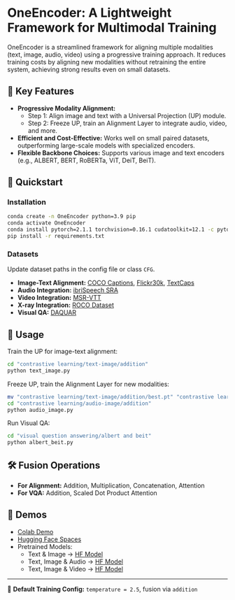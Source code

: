 # OneEncoder: A Lightweight Framework for Multimodal Training

OneEncoder is a streamlined framework for aligning multiple modalities (text, image, audio, video) using a progressive training approach. It reduces training costs by aligning new modalities without retraining the entire system, achieving strong results even on small datasets.

## 🚀 Key Features
- **Progressive Modality Alignment:**
  - Step 1: Align image and text with a Universal Projection (UP) module.
  - Step 2: Freeze UP, train an Alignment Layer to integrate audio, video, and more.
- **Efficient and Cost-Effective:** Works well on small paired datasets, outperforming large-scale models with specialized encoders.
- **Flexible Backbone Choices:** Supports various image and text encoders (e.g., ALBERT, BERT, RoBERTa, ViT, DeiT, BeiT).

## 🏁 Quickstart

### Installation
```bash
conda create -n OneEncoder python=3.9 pip
conda activate OneEncoder
conda install pytorch=2.1.1 torchvision=0.16.1 cudatoolkit=12.1 -c pytorch
pip install -r requirements.txt
```

### Datasets
Update dataset paths in the config file or class `CFG`.

- **Image-Text Alignment:** [COCO Captions](https://www.kaggle.com/datasets/nikhil7280/coco-image-caption), [Flickr30k](https://www.kaggle.com/datasets/hsankesara/flickr-image-dataset), [TextCaps](https://huggingface.co/datasets/lmms-lab/TextCaps)
- **Audio Integration:** [ibriSpeech SRA](https://huggingface.co/datasets/nguyenvulebinh/asr-alignment)
- **Video Integration:** [MSR-VTT](https://huggingface.co/datasets/AlexZigma/msr-vtt)
- **X-ray Integration:** [ROCO Dataset](https://www.kaggle.com/datasets/virajbagal/roco-dataset)
- **Visual QA:** [DAQUAR](https://www.kaggle.com/datasets/tezansahu/processed-daquar-dataset)

## 📘 Usage

Train the UP for image-text alignment:
```bash
cd "contrastive learning/text-image/addition"
python text_image.py
```

Freeze UP, train the Alignment Layer for new modalities:
```bash
mv "contrastive learning/text-image/addition/best.pt" "contrastive learning/audio-image/addition/text_image.pt"
cd "contrastive learning/audio-image/addition"
python audio_image.py
```

Run Visual QA:
```bash
cd "visual question answering/albert and beit"
python albert_beit.py
```

## 🛠️ Fusion Operations
- **For Alignment:** Addition, Multiplication, Concatenation, Attention
- **For VQA:** Addition, Scaled Dot Product Attention

## 🧠 Demos
- [Colab Demo](Demo)
- [Hugging Face Spaces](https://huggingface.co/spaces/bilalfaye/OneEncoder-retriever)
- Pretrained Models:
  - Text & Image → [HF Model](https://huggingface.co/bilalfaye/OneEncoder-text-image)
  - Text, Image & Audio → [HF Model](https://huggingface.co/bilalfaye/OneEncoder-text-image-audio)
  - Text, Image & Video → [HF Model](https://huggingface.co/bilalfaye/OneEncoder-text-image-video)

---
🔧 **Default Training Config:** `temperature = 2.5`, fusion via `addition`

